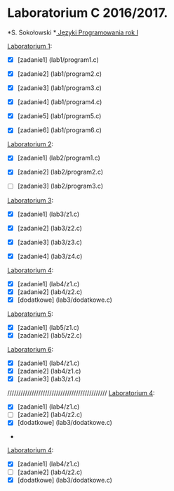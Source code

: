 # Laboratorium C 2016/2017.

*S. Sokołowski
*[ Języki Programowania rok I ](http://sigma.ug.edu.pl/~stefan/Dydaktyka/JezProg/)

[Laboratorium 1](lab1):
* [x] [zadanie1] (lab1/program1.c)
* [x] [zadanie2] (lab1/program2.c)
* [x] [zadanie3] (lab1/program3.c)
* [x] [zadanie4] (lab1/program4.c)
* [x] [zadanie5] (lab1/program5.c)
* [x] [zadanie6] (lab1/program6.c)


[Laboratorium 2](lab2):
* [x] [zadanie1] (lab2/program1.c)
* [x] [zadanie2] (lab2/program2.c)
* [ ] [zadanie3] (lab2/program3.c)


[Laboratorium 3](lab3):
* [x] [zadanie1] (lab3/z1.c)
* [x] [zadanie2] (lab3/z2.c)
* [x] [zadanie3] (lab3/z3.c)
* [x] [zadanie4] (lab3/z4.c)


[Laboratorium 4](lab4):
* [x] [zadanie1] (lab4/z1.c)
* [x] [zadanie2] (lab4/z2.c)
* [x] [dodatkowe] (lab3/dodatkowe.c)

[Laboratorium 5](lab5):
* [x] [zadanie1] (lab5/z1.c)
* [x] [zadanie2] (lab5/z2.c)

[Laboratorium 6](lab6):
* [x] [zadanie1] (lab4/z1.c)
* [x] [zadanie2] (lab4/z1.c)
* [x] [zadanie3] (lab3/z1.c)

/////////////////////////////////////////////
[Laboratorium 4](lab4):
* [x] [zadanie1] (lab4/z1.c)
* [ ] [zadanie2] (lab4/z2.c)
* [x] [dodatkowe] (lab3/dodatkowe.c)
* 

[Laboratorium 4](lab4):
* [x] [zadanie1] (lab4/z1.c)
* [ ] [zadanie2] (lab4/z2.c)
* [x] [dodatkowe] (lab3/dodatkowe.c)
